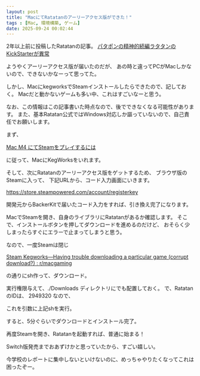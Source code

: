 ```yaml
---
layout: post
title: "MacにてRatatanのアーリーアクセス版ができた！"
tags : [Mac, 環境構築, ゲーム]
date: 2025-09-24 00:02:44
---
```


2年以上前に投稿したRatatanの記事。
[パタポンの精神的続編ラタタンのKickStarterが異常](/2023/08/03/ratatan-at-kickstartar)


ようやくアーリーアクセス版が届いたのだが、
あの時と違ってPCがMacしかないので、できないかなーって思ってた。

しかし、MacにkegworksでSteamインストールしたらできたので、記しておく。
Macだと動かないゲームも多い中、これはすごいなーと思う。

なお、この情報はこの記事書いた時点なので、後でできなくなる可能性があります。
また、基本Ratatan公式ではWindows対応しか謳っていないので、自己責任でお願いします。



まず、

[Mac M4 にてSteamをプレイするには](/2025/07/29/steam-on-mac)

に従って、MacにKegWorksをいれます。



そして、次にRatatanのアーリーアクセス版をゲットするため、
ブラウザ版のSteamに入って、
下記URLから、コード入力画面にいきます。

https://store.steampowered.com/account/registerkey


開発元からBackerKitで届いたコード入力をすれば、引き換え完了になります。


MacでSteamを開き、自身のライブラリにRatatanがあるか確認します。
そこで、インストールボタンを押してダウンロードを進めるのだけど、
おそらく少しまったらすぐにエラーで止まってしまうと思う。

なので、一度Steamは閉じ


[Steam Kegworks—Having trouble downloading a particular game (corrupt download?) : r/macgaming](https://www.reddit.com/r/macgaming/comments/1kx4gd4/comment/n1jk31c/)

の通りにsh作って、ダウンロード。

実行権限与えて、./Downloads ディレクトリにでも配置しておく。
で、RatatanのIDは、 2949320 なので、

これを引数に上記shを実行。

すると、5分ぐらいでダウンロードとインストール完了。



再度Steamを開き、Ratatanを起動すれば、普通に始まる！






Switch版発売までおあずけかと思っていたから、すごい嬉しい。




今学校のレポートに集中しないといけないのに、めっちゃやりたくなってこれは困ったぞー。










